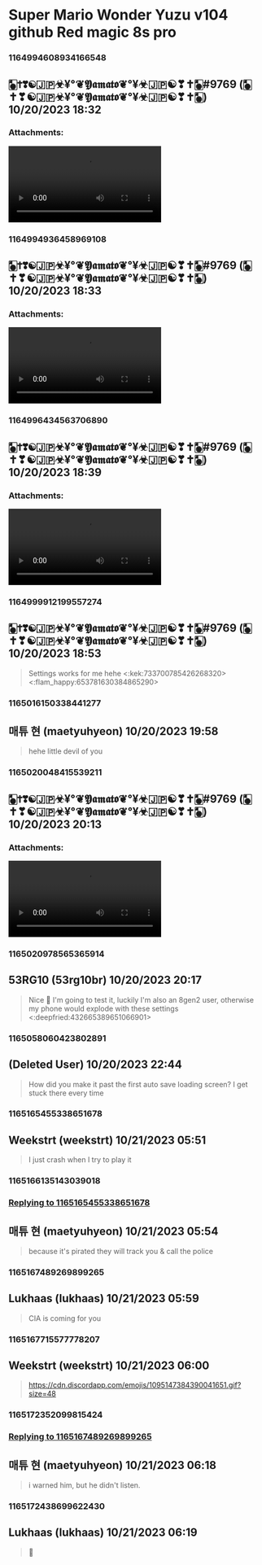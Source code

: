 # Super Mario Wonder Yuzu v104 github Red magic 8s pro
### 1164994608934166548
## 🀥✝❣☯🇯🇵☣¥°❦𝖄𝖆𝖒𝖆𝖙𝖔❦°¥☣🇯🇵☯❣✝🀥#9769 (🀥✝❣☯🇯🇵☣¥°❦𝖄𝖆𝖒𝖆𝖙𝖔❦°¥☣🇯🇵☯❣✝🀥) 10/20/2023 18:32 

> 
### Attachments: 
![Screenrecorder-20231020-004459.mp4](https://yuzudiscordbackup.s3.us-west-2.amazonaws.com/files-media/1164994608934166548_Screenrecorder-20231020-004459.mp4)

### 1164994936458969108
## 🀥✝❣☯🇯🇵☣¥°❦𝖄𝖆𝖒𝖆𝖙𝖔❦°¥☣🇯🇵☯❣✝🀥#9769 (🀥✝❣☯🇯🇵☣¥°❦𝖄𝖆𝖒𝖆𝖙𝖔❦°¥☣🇯🇵☯❣✝🀥) 10/20/2023 18:33 

> 
### Attachments: 
![Screenrecorder-20231020-003151.mp4](https://yuzudiscordbackup.s3.us-west-2.amazonaws.com/files-media/1164994936458969108_Screenrecorder-20231020-003151.mp4)

### 1164996434563706890
## 🀥✝❣☯🇯🇵☣¥°❦𝖄𝖆𝖒𝖆𝖙𝖔❦°¥☣🇯🇵☯❣✝🀥#9769 (🀥✝❣☯🇯🇵☣¥°❦𝖄𝖆𝖒𝖆𝖙𝖔❦°¥☣🇯🇵☯❣✝🀥) 10/20/2023 18:39 

> 
### Attachments: 
![VID_20231019_132911_786_1.mp4](https://yuzudiscordbackup.s3.us-west-2.amazonaws.com/files-media/1164996434563706890_VID_20231019_132911_786_1.mp4)

### 1164999912199557274
## 🀥✝❣☯🇯🇵☣¥°❦𝖄𝖆𝖒𝖆𝖙𝖔❦°¥☣🇯🇵☯❣✝🀥#9769 (🀥✝❣☯🇯🇵☣¥°❦𝖄𝖆𝖒𝖆𝖙𝖔❦°¥☣🇯🇵☯❣✝🀥) 10/20/2023 18:53 

> Settings works for me hehe <:kek:733700785426268320> <:flam_happy:653781630384865290>

### 1165016150338441277
## 매튜 현 (maetyuhyeon) 10/20/2023 19:58 

> hehe little devil of you

### 1165020048415539211
## 🀥✝❣☯🇯🇵☣¥°❦𝖄𝖆𝖒𝖆𝖙𝖔❦°¥☣🇯🇵☯❣✝🀥#9769 (🀥✝❣☯🇯🇵☣¥°❦𝖄𝖆𝖒𝖆𝖙𝖔❦°¥☣🇯🇵☯❣✝🀥) 10/20/2023 20:13 

> 
### Attachments: 
![Screenrecorder-20231019-121337.mp4](https://yuzudiscordbackup.s3.us-west-2.amazonaws.com/files-media/1165020048415539211_Screenrecorder-20231019-121337.mp4)

### 1165020978565365914
## 53RG10 (53rg10br) 10/20/2023 20:17 

> Nice 🤌 I'm going to test it, luckily I'm also an 8gen2 user, otherwise my phone would explode with these settings <:deepfried:432665389651066901>

### 1165058060423802891
##  (Deleted User) 10/20/2023 22:44 

> How did you make it past the first auto save loading screen? I get stuck there every time

### 1165165455338651678
## Weekstrt (weekstrt) 10/21/2023 05:51 

> I just crash when I try to play it

### 1165166135143039018
### [Replying to 1165165455338651678](#1165165455338651678)
## 매튜 현 (maetyuhyeon) 10/21/2023 05:54 

> because it's pirated
> they will track you & call the police

### 1165167489269899265
## Lukhaas (lukhaas) 10/21/2023 05:59 

> CIA is coming for you

### 1165167715577778207
## Weekstrt (weekstrt) 10/21/2023 06:00 

> https://cdn.discordapp.com/emojis/1095147384390041651.gif?size=48

### 1165172352099815424
### [Replying to 1165167489269899265](#1165167489269899265)
## 매튜 현 (maetyuhyeon) 10/21/2023 06:18 

> i warned him, but he didn't listen.

### 1165172438699622430
## Lukhaas (lukhaas) 10/21/2023 06:19 

> 🥺

